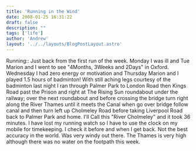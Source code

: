 ```yaml
---
title: 'Running in the Wind'
date: 2008-01-25 16:31:22
draft: false
description: ""
tags: ['life']
author: 'Andrew'
layout: '../../layouts/BlogPostLayout.astro'
---
```


Running:: Just back from the first run of the week. Monday I was ill and Tue Marion and I went to see "4Months, 3Weeks and 2Days" in Oxford. Wednesday I had zero energy or motivation and Thursday Marion and I played 1.5 hours of badminton! With still aching legs courtesy of the badminton last night I ran through Palmer Park to London Road then Kings Road past the Prison and right at The Rising Sun roundabout under the railway; over the next roundabout and before crossing the bridge turn right along the River Thames until it meets the Canal when go over bridge follow canal and then turn left up Cholmeley Road before taking Liverpool Road back to Palmer Park and home. I'll Call this "River Cholmeley" and it took 36 minutes. I have lost my running watch so I have to use the clock on my mobile for timekeeping. I check it before and when I get back. Not the best accuracy in the world. Was very windy out there. The Thames is very high although there was no water on the footpath this week.

